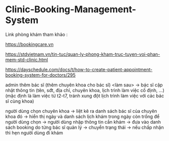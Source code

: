 # Clinic-Booking-Management-System
Link phòng khám tham khảo :

https://bookingcare.vn

https://stdvietnam.vn/tin-tuc/quan-ly-phong-kham-truc-tuyen-voi-phan-mem-std-clinic.html

https://dayschedule.com/docs/t/how-to-create-patient-appointment-booking-system-for-doctors/295

admin thêm bác sĩ (thêm chuyên khoa cho bác sĩ) <làm sau> -> bác sĩ cập nhật thông tin (tên, sđt, địa chỉ, chuyên khoa, lịch trình làm việc cố định, ...)
(mặc định là làm việc từ t2-t7, tránh xung đột lịch trình làm việc với các bác sĩ cùng khoa)

người dùng chọn chuyên khoa -> liệt kê ra danh sách bác sĩ của chuyên khoa đó -> hiển thị ngày và danh sách lịch khám trong ngày còn trống để người dùng chọn -> người dùng nhập thông tin cần khám
-> đưa vào danh sách booking do từng bác sĩ quản lý -> chuyển trạng thái -> nếu chấp nhận thì hẹn người dùng đi khám